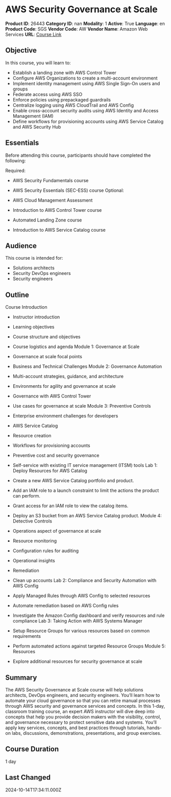 # AWS Security Governance at Scale

**Product ID**: 26443
**Category ID**: nan
**Modality**: 1
**Active**: True
**Language**: en
**Product Code**: SGS
**Vendor Code**: AW
**Vendor Name**: Amazon Web Services
**URL**: [Course Link](https://www.fastlaneus.com/course/amazon-sgs)

## Objective
In this course, you will learn to:


- Establish a landing zone with AWS Control Tower
- Configure AWS Organizations to create a multi-account environment
- Implement identity management using AWS Single Sign-On users and groups
- Federate access using AWS SSO
- Enforce policies using prepackaged guardrails
- Centralize logging using AWS CloudTrail and AWS Config
- Enable cross-account security audits using AWS Identity and Access Management (IAM)
- Define workflows for provisioning accounts using AWS Service Catalog and AWS Security Hub

## Essentials
Before attending this course, participants should have completed the following:

Required:



- AWS Security Fundamentals course
- AWS Security Essentials (SEC-ESS) course
Optional:


- AWS Cloud Management Assessment
- Introduction to AWS Control Tower course
- Automated Landing Zone course
- Introduction to AWS Service Catalog course

## Audience
This course is intended for:



- Solutions architects
- Security DevOps engineers
- Security engineers

## Outline
Course Introduction


- Instructor introduction
- Learning objectives
- Course structure and objectives
- Course logistics and agenda
Module 1: Governance at Scale


- Governance at scale focal points
- Business and Technical Challenges
Module 2: Governance Automation


- Multi-account strategies, guidance, and architecture
- Environments for agility and governance at scale
- Governance with AWS Control Tower
- Use cases for governance at scale
Module 3: Preventive Controls


- Enterprise environment challenges for developers
- AWS Service Catalog
- Resource creation
- Workflows for provisioning accounts
- Preventive cost and security governance
- Self-service with existing IT service management (ITSM) tools
Lab 1: Deploy Resources for AWS Catalog


- Create a new AWS Service Catalog portfolio and product.
- Add an IAM role to a launch constraint to limit the actions the product can perform.
- Grant access for an IAM role to view the catalog items.
- Deploy an S3 bucket from an AWS Service Catalog product.
Module 4: Detective Controls


- Operations aspect of governance at scale
- Resource monitoring
- Configuration rules for auditing
- Operational insights
- Remediation
- Clean up accounts
Lab 2: Compliance and Security Automation with AWS Config


- Apply Managed Rules through AWS Config to selected resources
- Automate remediation based on AWS Config rules
- Investigate the Amazon Config dashboard and verify resources and rule compliance
Lab 3: Taking Action with AWS Systems Manager


- Setup Resource Groups for various resources based on common requirements
- Perform automated actions against targeted Resource Groups
Module 5: Resources


- Explore additional resources for security governance at scale

## Summary
The AWS Security Governance at Scale course will help solutions architects, DevOps engineers, and security engineers. You’ll learn how to automate your cloud governance so that you can retire manual processes through AWS security and governance services and concepts. In this 1-day, classroom training course, an expert AWS instructor will dive deep into concepts that help you provide decision makers with the visibility, control, and governance necessary to protect sensitive data and systems. You’ll apply key services, concepts, and best practices through tutorials, hands-on labs, discussions, demonstrations, presentations, and group exercises.

## Course Duration
1 day

## Last Changed
2024-10-14T17:34:11.000Z
